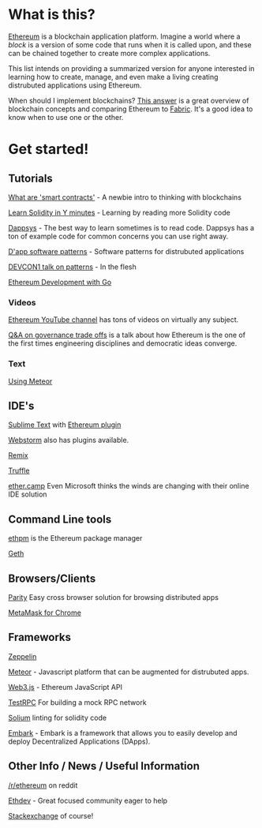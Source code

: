# What is this?

[Ethereum](https://www.ethereum.org) is a blockchain application platform. Imagine a world where a *block* is a version of some code that runs when it is called upon, and these can be chained together to create more complex applications.

This list intends on providing a summarized version for anyone interested in learning how to create, manage, and even make a living creating distrubuted applications using Ethereum.

When should I implement blockchains? [This answer](http://stackoverflow.com/questions/40999040/blockchain-concepts-implementations) is a great overview of blockchain concepts and comparing Ethereum to [Fabric](https://github.com/hyperledger/fabric). It's a good idea to know when to use one or the other.

# Get started!

## Tutorials
[What are 'smart contracts'](https://medium.com/@ConsenSys/a-101-noob-intro-to-programming-smart-contracts-on-ethereum-695d15c1dab4#.ds1l5fgwj) - A newbie intro to thinking with blockchains

[Learn Solidity in Y minutes](https://learnxinyminutes.com/docs/solidity/) - Learning by reading more Solidity code

[Dappsys](https://github.com/dapphub/dappsys) - The best way to learn sometimes is to read code. Dappsys has a ton of example code for common concerns you can use right away.

[D'app software patterns](https://www.slideshare.net/mids106/dapp-design-patterns) - Software patterns for distrubuted applications

[DEVCON1 talk on patterns](https://youtube.com/watch?v=XkJ8mg-R7C0) - In the flesh

[Ethereum Development with Go](https://goethereumbook.org/)

### Videos
[Ethereum YouTube channel](https://www.youtube.com/channel/UC6rYoXJ_3BbPyWx_GQDDRRQ) has tons of videos on virtually any subject.

[Q&A on governance trade offs](https://www.youtube.com/watch?v=dtwaW79Fj7c) is a talk about how Ethereum is the one of the first times engineering disciplines and democratic ideas converge.

### Text
[Using Meteor](https://github.com/ethereum/wiki/wiki/Dapp-using-Meteor)

## IDE's
[Sublime Text](http://sublimetext.com) with [Ethereum plugin](https://packagecontrol.io/packages/Ethereum)

[Webstorm](https://www.jetbrains.com/webstorm/?fromMenu) also has plugins available.

[Remix](https://github.com/ethereum/remix)

[Truffle](https://github.com/ConsenSys/truffle)

[ether.camp](https://live.ether.camp) Even Microsoft thinks the winds are changing with their online IDE solution


## Command Line tools
[ethpm](https://www.ethpm.com) is the Ethereum package manager

[Geth](https://www.ethereum.org/cli)

## Browsers/Clients
[Parity](https://ethcore.io/parity.html) Easy cross browser solution for browsing distributed apps

[MetaMask for Chrome](https://metamask.io)

## Frameworks
[Zeppelin](https://github.com/OpenZeppelin/zeppelin-solidity)

[Meteor](https://www.meteor.com) - Javascript platform that can be augmented for distrubuted apps.

[Web3.js](https://github.com/ethereum/web3.js/) - Ethereum JavaScript API

[TestRPC](https://github.com/ethereumjs/testrpc) For building a mock RPC network

[Solium](https://github.com/duaraghav8/Solium) linting for solidity code

[Embark](https://github.com/iurimatias/embark-framework) - Embark is a framework that allows you to easily develop and deploy Decentralized Applications (DApps).


## Other Info / News / Useful Information
[/r/ethereum](https://www.reddit.com/r/ethereum) on reddit

[Ethdev](https://www.reddit.com/r/ethdev) - Great focused community eager to help

[Stackexchange](http://ethereum.stackexchange.com) of course!
